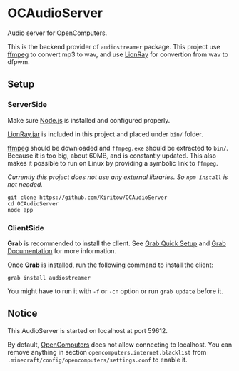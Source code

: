 # OCAudioServer
Audio server for OpenComputers.

This is the backend provider of `audiostreamer` package. This project use [ffmpeg](https://ffmpeg.org/) to convert mp3 to wav, and use [LionRay](https://github.com/gamax92/LionRay) for convertion from wav to dfpwm.

## Setup

### ServerSide

Make sure [Node.js](https://nodejs.org) is installed and configured properly.

[LionRay.jar](http://gamax92.pc-logix.com/LionRay.jar) is included in this project and placed under `bin/` folder. 

[ffmpeg](https://ffmpeg.org/) should be downloaded and `ffmpeg.exe` should be extracted to `bin/`. Because it is too big, about 60MB, and is constantly updated. This also makes it possible to run on Linux by providing a symbolic link to `ffmpeg`.

*Currently this project does not use any external libraries. So `npm install` is not needed.*

```
git clone https://github.com/Kiritow/OCAudioServer
cd OCAudioServer
node app
```

### ClientSide

**Grab** is recommended to install the client. See [Grab Quick Setup](https://github.com/Kiritow/OpenComputerScripts#quick-setup) and [Grab Documentation](https://github.com/Kiritow/OpenComputerScripts/blob/master/DOC_Grab.md) for more information.

Once **Grab** is installed, run the following command to install the client:

```
grab install audiostreamer
```

You might have to run it with `-f` or `-cn` option or run `grab update` before it.

## Notice

This AudioServer is started on localhost at port 59612. 

By default, [OpenComputers](https://github.com/MightyPirates/OpenComputers) does not allow connecting to localhost. You can remove anything in section `opencomputers.internet.blacklist` from `.minecraft/config/opencomputers/settings.conf` to enable it.

